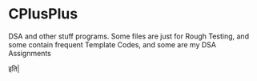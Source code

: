 # CPlusPlus
 DSA and other stuff programs. Some files are just for Rough Testing, and some contain frequent Template Codes, and some are my DSA Assignments

इति|
